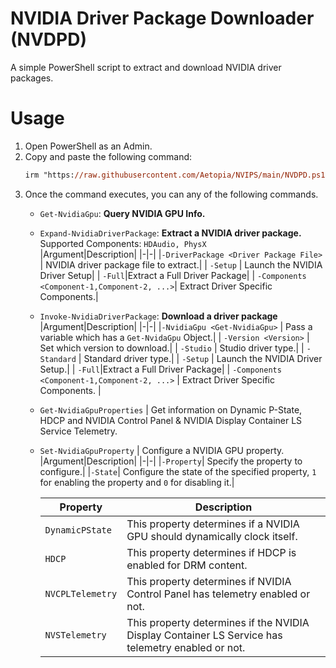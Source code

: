 # NVIDIA Driver Package Downloader (NVDPD)

A simple PowerShell script to extract and download NVIDIA driver packages.

# Usage

1. Open PowerShell as an Admin.
2. Copy and paste the following command:
    ```ps
    irm "https://raw.githubusercontent.com/Aetopia/NVIPS/main/NVDPD.ps1" | iex
    ```
3. Once the command executes, you can any of the following commands.
    - `Get-NvidiaGpu`: **Query NVIDIA GPU Info.**

    - `Expand-NvidiaDriverPackage`: **Extract a NVIDIA driver package.**     
        Supported Components: `HDAudio, PhysX`                   
        |Argument|Description|
        |-|-| 
        |`-DriverPackage <Driver Package File>` | NVIDIA driver package file to extract.|
        | `-Setup` | Launch the NVIDIA Driver Setup|
        | `-Full`|Extract a Full Driver Package|
        | `-Components <Component-1,Component-2, ...>`| Extract Driver Specific Components.|

    - `Invoke-NvidiaDriverPackage`: **Download a driver package**
        |Argument|Description|
        |-|-| 
        |`-NvidiaGpu <Get-NvidiaGpu>` | Pass a variable which has a `Get-NvidaGpu` Object.|
        | `-Version <Version>` | Set which version to download.|
        | `-Studio` | Studio driver type.|
        | `-Standard` | Standard driver type.|
        | `-Setup` | Launch the NVIDIA Driver Setup.|
        | `-Full`|Extract a Full Driver Package|
        | `-Components <Component-1,Component-2, ...>` | Extract Driver Specific Components. |
    
    - `Get-NvidiaGpuProperties` | Get information on Dynamic P-State, HDCP and NVIDIA Control Panel & NVIDIA Display Container LS Service Telemetry.

    - `Set-NvidiaGpuProperty` | Configure a NVIDIA GPU property.
        |Argument|Description|
        |-|-|
        |`-Property`| Specify the property to configure.|
        |`-State`| Configure the state of the specified property, `1` for enabling the property and `0` for disabling it.|

        |Property|Description|
        |-|-|
        |`DynamicPState`| This property determines if a NVIDIA GPU should dynamically clock itself.|
        |`HDCP`|This property determines if HDCP is enabled for DRM content.| 
        |`NVCPLTelemetry`|This property determines if NVIDIA Control Panel has telemetry enabled or not.
        |`NVSTelemetry`|This property determines if the NVIDIA Display Container LS Service has telemetry enabled or not.|